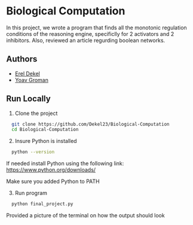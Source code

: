 
# Biological Computation

In this project, we wrote a program that finds all the
monotonic regulation conditions of the reasoning engine, specificlly for 2 activators and 2 inhibitors.
Also, reviewed an article regurding boolean networks.

## Authors

- [Erel Dekel](https://github.com/Dekel23)
- [Yoav Groman](https://github.com/yopro1100p)


## Run Locally

1. Clone the project

```bash
  git clone https://github.com/Dekel23/Biological-Computation
  cd Biological-Computation
```

2. Insure Python is installed

```bash
  python --version
```
If needed install Python using the following link:
https://www.python.org/downloads/

Make sure you added Python to PATH

3. Run program
```bash
  python final_project.py
```

Provided a picture of the terminal on how the output should look

